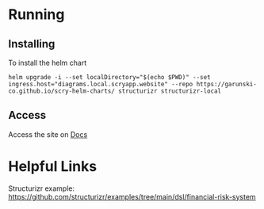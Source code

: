 # Running

## Installing

To install the helm chart

```
helm upgrade -i --set localDirectory="$(echo $PWD)" --set ingress.host="diagrams.local.scryapp.website" --repo https://garunski-co.github.io/scry-helm-charts/ structurizr structurizr-local
```

## Access

Access the site on [Docs](http://diagrams.local.scryapp.website)

# Helpful Links

Structurizr example: https://github.com/structurizr/examples/tree/main/dsl/financial-risk-system


